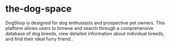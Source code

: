 # the-dog-space
DogShop is designed for dog enthusiasts and prospective pet owners. This platform allows users to browse and search through a comprehensive database of dog breeds, view detailed information about individual breeds, and find their ideal furry friend..

